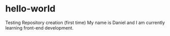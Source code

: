 # hello-world
Testing Repository creation (first time)
My name is Daniel and I am currently learning front-end development.
